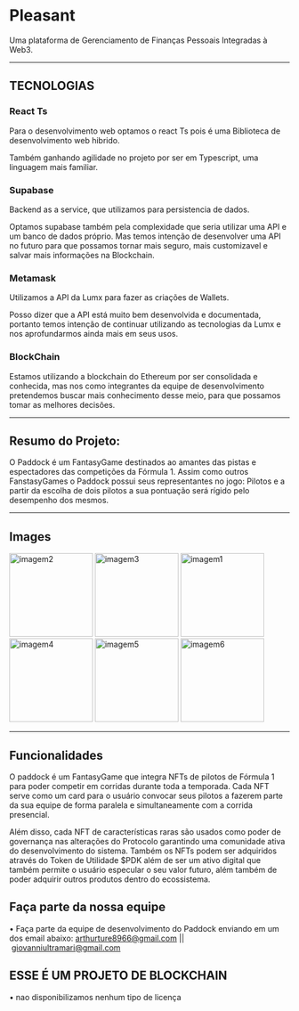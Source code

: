 # Pleasant 
Uma plataforma 
de Gerenciamento de Finanças Pessoais Integradas à Web3.  

-------------------------------------------------------------
## TECNOLOGIAS 
### React Ts
<p>Para o desenvolvimento web optamos o react Ts pois é uma Biblioteca de desenvolvimento web hibrido.</p>
<p>Também ganhando agilidade no projeto por ser em Typescript, uma linguagem mais familiar.</p>

### Supabase
<p>Backend as a service, que utilizamos para persistencia de dados.</p>
<p>Optamos supabase também pela complexidade que seria utilizar uma API e um banco de dados próprio. Mas temos intenção de desenvolver uma API no futuro para que possamos tornar mais seguro, mais customizavel e salvar mais informações na Blockchain.</p>

### Metamask
<p>Utilizamos a API da Lumx para fazer as criações de Wallets.</p>
<p>Posso dizer que a API está muito bem desenvolvida e documentada, portanto temos intenção de continuar utilizando as tecnologias da Lumx e nos aprofundarmos ainda mais em seus usos.</p>


### BlockChain
<p>Estamos utilizando a blockchain do Ethereum por ser consolidada e conhecida, mas nos como integrantes da equipe de desenvolvimento pretendemos buscar mais conhecimento desse meio, para que possamos tomar as melhores decisões.</p>

-------------------------------------------------------------
## Resumo do Projeto: 
O Paddock é um FantasyGame destinados ao amantes das pistas e espectadores das competições da Fórmula 1. Assim como outros FanstasyGames o Paddock possui seus representantes no jogo: Pilotos e a partir da escolha de dois pilotos a sua pontuação será rígido pelo desempenho dos mesmos.



-------------------------------------------------------------

## Images 
<img src="https://github.com/AdurraIS/pleasantfinance/assets/119917719/ad1b2043-9e34-4544-9cf8-f9845967bb9d" alt="imagem2" width="150"/>
<img src="https://github.com/AdurraIS/pleasantfinance/assets/119917719/6aa896c5-01f8-403e-bfb1-01645d40afb0" alt="imagem3" width="150"/>
<img src="https://github.com/AdurraIS/pleasantfinance/assets/119917719/4e695e98-196d-4d70-a8cc-7931fb3ef330" alt="imagem1" width="150"/>
<img src="https://github.com/AdurraIS/pleasantfinance/assets/119917719/bf7af061-1723-4e3e-8f87-97a4b4c7bf7f" alt="imagem4" width="150"/>
<img src="https://github.com/AdurraIS/pleasantfinance/assets/119917719/c59efa21-34f5-477f-8f5e-09686404c4a1" alt="imagem5" width="150"/>
<img src="https://github.com/AdurraIS/pleasantfinance/assets/119917719/4ef5fa9e-9838-4eed-80b6-5535208852ec" alt="imagem6" width="150"/>


-------------------------------------------------------------
## Funcionalidades
O paddock é um FantasyGame que integra NFTs de pilotos de Fórmula 1 para poder competir em corridas durante toda a temporada. Cada NFT serve como um card para o usuário convocar seus pilotos a fazerem parte da sua equipe de forma paralela e simultaneamente com a corrida presencial. 

Além disso, cada NFT de características raras são usados como poder de governança nas alterações do Protocolo garantindo uma comunidade ativa do desenvolvimento do sistema. Também os NFTs podem ser adquiridos através do Token de Utilidade $PDK além de ser um ativo digital que também permite o usuário especular o seu valor futuro, além também de poder adquirir outros produtos dentro do ecossistema. 



## Faça parte da nossa equipe
• Faça parte da equipe de desenvolvimento do Paddock enviando em um dos email abaixo:
 arthurture8966@gmail.com || giovanniultramari@gmail.com
## ESSE É UM PROJETO DE BLOCKCHAIN
• nao disponibilizamos nenhum tipo de licença
